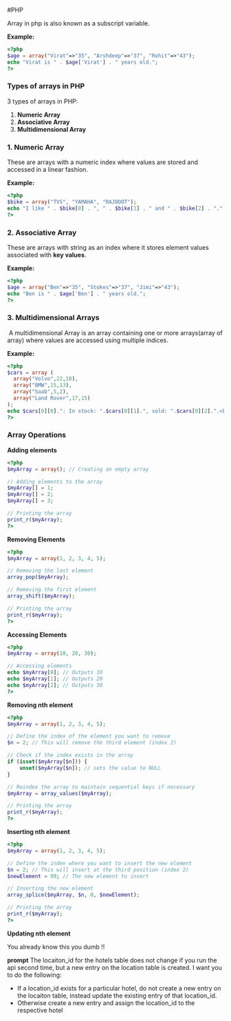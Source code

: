 #PHP 

Array in php is also known as a subscript variable.

**Example:**

```php
<?php
$age = array("Virat"=>"35", "Arshdeep"=>"37", "Rohit"=>"43");
echo "Virat is " . $age['Virat'] . " years old.";
?>
```

### Types of arrays in PHP
3 types of arrays in PHP:
1. **Numeric Array**
2. **Associative Array**
3. **Multidimensional Array**

### 1. Numeric Array

These are arrays with a numeric index where values are stored and accessed in a linear fashion. 

**Example:**

```php
<?php
$bike = array("TVS", "YAMAHA", "RAJDOOT");
echo "I like " . $bike[0] . ", " . $bike[1] . " and " . $bike[2] . ".";
?>
```

### **2. Associative Array**

These are arrays with string as an index where it stores element values associated with **key values**.

**Example:**

```php
<?php
$age = array("Ben"=>"35", "Stokes"=>"37", "Jimi"=>"43");
echo "Ben is " . $age['Ben'] . " years old.";
?>
```

### **3. Multidimensional Arrays**

 A multidimensional Array is an array containing one or more arrays(array of array) where values are accessed using multiple indices.

**Example:**

```php
<?php
$cars = array (
  array("Volvo",22,18),
  array("BMW",15,13),
  array("Saab",5,2),
  array("Land Rover",17,15)
);
echo $cars[0][0].": In stock: ".$cars[0][1].", sold: ".$cars[0][2].".<br>";
?>
```

### **Array Operations**

**Adding elements**
```php
<?php
$myArray = array(); // Creating an empty array

// Adding elements to the array
$myArray[] = 1;
$myArray[] = 2;
$myArray[] = 3;

// Printing the array
print_r($myArray);
?>

```

**Removing Elements**

```php
<?php
$myArray = array(1, 2, 3, 4, 5);

// Removing the last element
array_pop($myArray);

// Removing the first element
array_shift($myArray);

// Printing the array
print_r($myArray);
?>
```

**Accessing Elements**
```php
<?php
$myArray = array(10, 20, 30);

// Accessing elements
echo $myArray[0]; // Outputs 10
echo $myArray[1]; // Outputs 20
echo $myArray[2]; // Outputs 30
?>
```

**Removing nth element**
```php
<?php
$myArray = array(1, 2, 3, 4, 5);

// Define the index of the element you want to remove
$n = 2; // This will remove the third element (index 2)

// Check if the index exists in the array
if (isset($myArray[$n])) {
    unset($myArray[$n]); // sets the value to NULL
}

// Reindex the array to maintain sequential keys if necessary
$myArray = array_values($myArray);

// Printing the array
print_r($myArray);
?>
```

**Inserting nth element**
```php
<?php
$myArray = array(1, 2, 3, 4, 5);

// Define the index where you want to insert the new element
$n = 2; // This will insert at the third position (index 2)
$newElement = 99; // The new element to insert

// Inserting the new element
array_splice($myArray, $n, 0, $newElement);

// Printing the array
print_r($myArray);
?>

```

**Updating nth element**

You already know this you dumb !!




**prompt**
The locaiton_id for the hotels table does not change if you run the api second time, but a new entry on the location table is created. I want you to do the following:
- If a location_id exists for a particular hotel, do not create a new entry on the locaiton table, instead update the existing entry of that location_id.
- Otherwise create a new entry and assign the location_id to the respective hotel